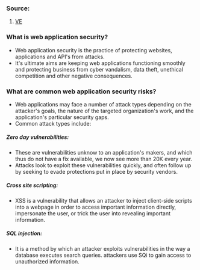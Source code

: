 ### Source:

1. [VE](https://www.cloudflare.com/learning/security/what-is-web-application-security/)

### What is web application security?

* Web application security is the practice of protecting websites, applications and API's from attacks.
* It's ultimate aims are keeping web applications functioning smoothly and protecting business from cyber vandalism, data theft, unethical competition and other negative consequences.


### What are common web application security risks?

* Web applications may face a number of attack types depending on the attacker's goals, the nature of the targeted organization's work, and the application's particular security gaps.
* Common attack types include:

##### Zero day vulnerabilities:

* These are vulnerabilities unknow to an application's makers, and which thus do not have a fix available, we now see more than 20K every year.
* Attacks look to exploit these vulnerabilities quickly, and often follow up by seeking to evade protections put in place by security vendors.

##### Cross site scripting:

* XSS is a vulnerability that allows an attacker to inject client-side scripts into a webpage in order to access important information directly, impersonate the user, or trick the user into revealing important information.

##### SQL injection:

* It is a method by which an attacker exploits vulnerabilities in the way a database executes search queries. attackers use SQi to gain access to unauthorized information.